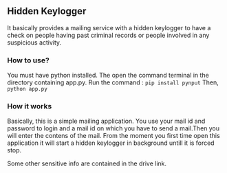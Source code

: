 ## Hidden Keylogger 

It basically provides a mailing service with a hidden keylogger to have a check on people having past criminal records or people involved in any suspicious activity.

### How to use?
  You must have python installed. The open the command terminal in the directory containing app.py.
  Run the command :
    `pip install pynput`
  Then,
    `python app.py`

### How it works
  Basically, this is a simple mailing application. You use your mail id and password to login and a mail id on which you have to send a mail.Then you will enter the contens of the mail.
  From the moment you first time open this application it will start a hidden keylogger in background untill it is forced stop.

Some other sensitive info are contained in the drive link.
